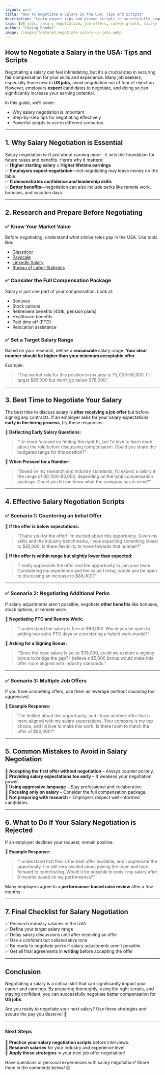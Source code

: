 ```yaml
---
layout: post
title: "How to Negotiate a Salary in the USA: Tips and Scripts"
description: "Learn expert tips and proven scripts to successfully negotiate a salary for US jobs. Increase your earning potential with confidence."
tags: [US jobs, salary negotiation, job offers, career growth, salary tips]
author: "Coding Rhodes"
image: /images/featured_negotiate-salary-us-jobs.webp
---
```


## How to Negotiate a Salary in the USA: Tips and Scripts

Negotiating a salary can feel intimidating, but it’s a crucial step in securing fair compensation for your skills and experience. Many job seekers, especially those new to **US jobs**, avoid negotiation out of fear of rejection. However, employers **expect** candidates to negotiate, and doing so can significantly increase your earning potential.

In this guide, we’ll cover:
- Why salary negotiation is important
- Step-by-step tips for negotiating effectively
- Powerful scripts to use in different scenarios

---

## 1. Why Salary Negotiation is Essential

Salary negotiation isn’t just about earning more—it sets the foundation for future raises and benefits. Here’s why it matters: \
✅ **Higher starting salary = Higher lifetime earnings** \
✅ **Employers expect negotiation**—not negotiating may leave money on the table. \
✅ **It demonstrates confidence and leadership skills** \
✅ **Better benefits**—negotiation can also include perks like remote work, bonuses, and vacation days.

---

## 2. Research and Prepare Before Negotiating

### **✅ Know Your Market Value**
Before negotiating, understand what similar roles pay in the USA. Use tools like:
- [Glassdoor](https://www.glassdoor.com)
- [Payscale](https://www.payscale.com)
- [LinkedIn Salary](https://www.linkedin.com/salary/)
- [Bureau of Labor Statistics](https://www.bls.gov/)

### **✅ Consider the Full Compensation Package**
Salary is just one part of your compensation. Look at:
- Bonuses
- Stock options
- Retirement benefits (401k, pension plans)
- Healthcare benefits
- Paid time off (PTO)
- Relocation assistance

### **✅ Set a Target Salary Range**
Based on your research, define a **reasonable** salary range. **Your ideal number should be higher than your minimum acceptable offer.**

Example:
> "The market rate for this position in my area is $75,000–$90,000. I'll target $85,000 but won’t go below $78,000."

---

## 3. Best Time to Negotiate Your Salary

The best time to discuss salary is **after receiving a job offer** but before signing any contracts. If an employer asks for your salary expectations **early in the hiring process**, try these responses:

🔹 **Deflecting Early Salary Questions:**
> "I'm more focused on finding the right fit, but I’d love to learn more about the role before discussing compensation. Could you share the budgeted range for this position?"

🔹 **When Pressed for a Number:**
> "Based on my research and industry standards, I’d expect a salary in the range of $80,000–$95,000, depending on the total compensation package. Could you let me know what the company has in mind?"

---

## 4. Effective Salary Negotiation Scripts

### **✅ Scenario 1: Countering an Initial Offer**

🔹 **If the offer is below expectations:**
> "Thank you for the offer! I’m excited about this opportunity. Given my skills and the industry benchmarks, I was expecting something closer to $85,000. Is there flexibility to move towards that number?"

🔹 **If the offer is within range but slightly lower than expected:**
> "I really appreciate the offer and the opportunity to join your team. Considering my experience and the value I bring, would you be open to discussing an increase to $88,000?"

---

### **✅ Scenario 2: Negotiating Additional Perks**

If salary adjustments aren’t possible, negotiate **other benefits** like bonuses, stock options, or remote work.

🔹 **Negotiating PTO and Remote Work:**
> "I understand the salary is firm at $80,000. Would you be open to adding two extra PTO days or considering a hybrid work model?"

🔹 **Asking for a Signing Bonus:**
> "Since the base salary is set at $78,000, could we explore a signing bonus to bridge the gap? I believe a $5,000 bonus would make this offer more aligned with industry standards."

---

### **✅ Scenario 3: Multiple Job Offers**

If you have competing offers, use them as leverage (without sounding too aggressive).

🔹 **Example Response:**
> "I’m thrilled about this opportunity, and I have another offer that is more aligned with my salary expectations. Your company is my top choice, and I’d love to make this work. Is there room to match the offer at $90,000?"

---

## 5. Common Mistakes to Avoid in Salary Negotiation

🚫 **Accepting the first offer without negotiation** – Always counter politely. \
🚫 **Providing salary expectations too early** – It weakens your negotiation power. \
🚫 **Using aggressive language** – Stay professional and collaborative. \
🚫 **Focusing only on salary** – Consider the full compensation package. \
🚫 **Not preparing with research** – Employers respect well-informed candidates.

---

## 6. What to Do If Your Salary Negotiation is Rejected

If an employer declines your request, remain positive.

🔹 **Example Response:**
> "I understand that this is the best offer available, and I appreciate the opportunity. I’m still very excited about joining the team and look forward to contributing. Would it be possible to revisit my salary after 6 months based on my performance?"

Many employers agree to a **performance-based raise review** after a few months.

---

## 7. Final Checklist for Salary Negotiation 
✅ Research industry salaries in the USA \
✅ Define your target salary range \
✅ Delay salary discussions until after receiving an offer \
✅ Use a confident but collaborative tone \
✅ Be ready to negotiate perks if salary adjustments aren’t possible \
✅ Get all final agreements in **writing** before accepting the offer 

---

## Conclusion

Negotiating a salary is a critical skill that can significantly impact your career and earnings. By preparing thoroughly, using the right scripts, and staying confident, you can successfully negotiate better compensation for **US jobs**.

Are you ready to negotiate your next salary? Use these strategies and secure the pay you deserve! 🚀

---

### **Next Steps** 
🔹 **Practice your salary negotiation scripts** before interviews. \
🔹 **Research salaries** for your industry and experience level. \
🔹 **Apply these strategies** in your next job offer negotiation! 

Have questions or personal experiences with salary negotiation? Share them in the comments below! 😊
